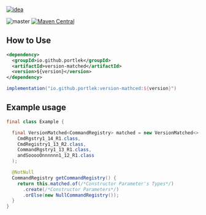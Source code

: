 [![idea](https://www.elegantobjects.org/intellij-idea.svg)](https://www.jetbrains.com/idea/)

![master](https://github.com/portlek/version-matched/workflows/build/badge.svg)
[![Maven Central](https://img.shields.io/maven-central/v/io.github.portlek/version-matched?label=version)](https://repo1.maven.org/maven2/io/github/portlek/version-matched/)

## How to Use

```xml
<dependency>
  <groupId>io.github.portlek</groupId>
  <artifactId>version-matched</artifactId>
  <version>${version}</version>
</dependency>
```

```gradle
implementation("io.github.portlek:version-mathced:${version}")
```

## Example usage

```java
final class Example {

  final VersionMatched<CommandRegistry> matched = new VersionMatched<>(
    CmdRgstry1_14_R1.class,
    CmdRegistry1_13_R2.class,
    CommandRgstry1_13_R1.class,
    andSooooOnnnnnn1_12_R1.class
  );

  @NotNull
  CommandRegistry getCommandRegistry() {
    return this.matched.of(/*Constructor Parameter's Types*/)
      .create(/*Constructor Parameters*/)
      .orElse(new NullCommandRegistry());
  }
}
```
